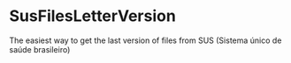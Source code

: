 # SusFilesLetterVersion
The easiest way to get the last version of files from SUS (Sistema único de saúde brasileiro)
